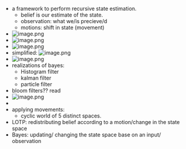 - a framework to perform recursive state estimation.
	- belief is our estimate of the state.
	- observation: what we/is precieve/d
	- motions: shift in state (movement)
- ![image.png](../assets/image_1705251949623_0.png)
- ![image.png](../assets/image_1705252070715_0.png)
- ![image.png](../assets/image_1705252116144_0.png)
- simplified: ![image.png](../assets/image_1705252151473_0.png)
- ![image.png](../assets/image_1705252187839_0.png)
- realizations of bayes:
	- Histogram filter
	- kalman filter
	- particle filter
- bloom filters?? read
- ![image.png](../assets/image_1705253870032_0.png)
-
- applying movements:
	- cyclic world of 5 distinct spaces.
- LOTP: redistributing belief according to a motion/change in the state space
- Bayes: updating/ changing the state space base on an input/ observation